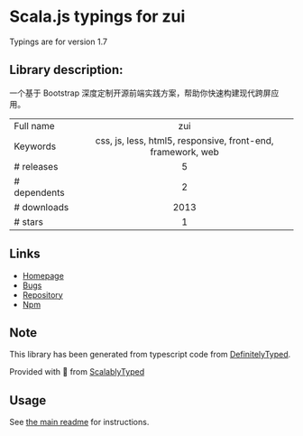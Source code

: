 
# Scala.js typings for zui

Typings are for version 1.7

## Library description:
一个基于 Bootstrap 深度定制开源前端实践方案，帮助你快速构建现代跨屏应用。

|                    |                 |
| ------------------ | :-------------: |
| Full name          | zui |
| Keywords           | css, js, less, html5, responsive, front-end, framework, web |
| # releases         | 5 |
| # dependents       | 2 |
| # downloads        | 2013 |
| # stars            | 1 |

## Links
- [Homepage](http://zui.sexy)
- [Bugs](https://github.com/easysoft/zui/issues)
- [Repository](https://github.com/easysoft/zui)
- [Npm](https://www.npmjs.com/package/zui)
    


## Note
This library has been generated from typescript code from [DefinitelyTyped](https://definitelytyped.org).

Provided with :purple_heart: from [ScalablyTyped](https://github.com/oyvindberg/ScalablyTyped)

## Usage
See [the main readme](../../readme.md) for instructions.


